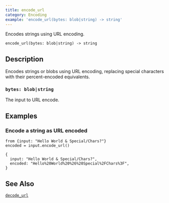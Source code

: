 ```yaml
---
title: encode_url
category: Encoding
example: 'encode_url(bytes: blob|string) -> string'
---
```



Encodes strings using URL encoding.

```tql
encode_url(bytes: blob|string) -> string
```

## Description

Encodes strings or blobs using URL encoding, replacing special characters with
their percent-encoded equivalents.

### `bytes: blob|string`

The input to URL encode.

## Examples

### Encode a string as URL encoded

```tql
from {input: "Hello World & Special/Chars?"}
encoded = input.encode_url()
```

```tql
{
  input: "Hello World & Special/Chars?",
  encoded: "Hello%20World%20%26%20Special%2FChars%3F",
}
```

## See Also

[`decode_url`](/reference/functions/decode_url)
